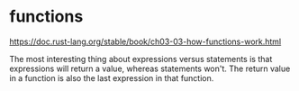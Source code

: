 # functions
https://doc.rust-lang.org/stable/book/ch03-03-how-functions-work.html

The most interesting thing about expressions versus statements is that expressions will return a value, whereas statements won't. 
The return value in a function is also the last expression in that function.
